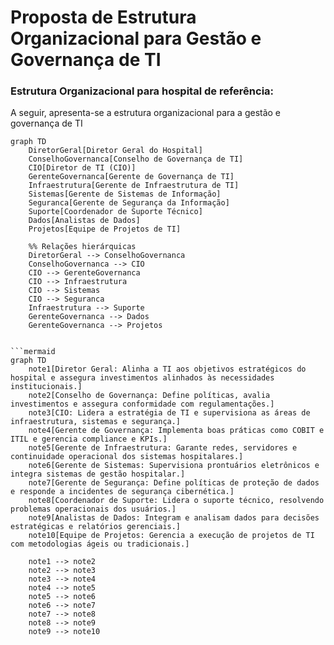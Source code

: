 # Proposta de Estrutura Organizacional para Gestão e Governança de TI

### Estrutura Organizacional para hospital de referência:

A seguir, apresenta-se a estrutura organizacional para a gestão e governança de TI 

```mermaid
graph TD
    DiretorGeral[Diretor Geral do Hospital]
    ConselhoGovernanca[Conselho de Governança de TI]
    CIO[Diretor de TI (CIO)]
    GerenteGovernanca[Gerente de Governança de TI]
    Infraestrutura[Gerente de Infraestrutura de TI]
    Sistemas[Gerente de Sistemas de Informação]
    Seguranca[Gerente de Segurança da Informação]
    Suporte[Coordenador de Suporte Técnico]
    Dados[Analistas de Dados]
    Projetos[Equipe de Projetos de TI]

    %% Relações hierárquicas
    DiretorGeral --> ConselhoGovernanca
    ConselhoGovernanca --> CIO
    CIO --> GerenteGovernanca
    CIO --> Infraestrutura
    CIO --> Sistemas
    CIO --> Seguranca
    Infraestrutura --> Suporte
    GerenteGovernanca --> Dados
    GerenteGovernanca --> Projetos


```mermaid
graph TD
    note1[Diretor Geral: Alinha a TI aos objetivos estratégicos do hospital e assegura investimentos alinhados às necessidades institucionais.]
    note2[Conselho de Governança: Define políticas, avalia investimentos e assegura conformidade com regulamentações.]
    note3[CIO: Lidera a estratégia de TI e supervisiona as áreas de infraestrutura, sistemas e segurança.]
    note4[Gerente de Governança: Implementa boas práticas como COBIT e ITIL e gerencia compliance e KPIs.]
    note5[Gerente de Infraestrutura: Garante redes, servidores e continuidade operacional dos sistemas hospitalares.]
    note6[Gerente de Sistemas: Supervisiona prontuários eletrônicos e integra sistemas de gestão hospitalar.]
    note7[Gerente de Segurança: Define políticas de proteção de dados e responde a incidentes de segurança cibernética.]
    note8[Coordenador de Suporte: Lidera o suporte técnico, resolvendo problemas operacionais dos usuários.]
    note9[Analistas de Dados: Integram e analisam dados para decisões estratégicas e relatórios gerenciais.]
    note10[Equipe de Projetos: Gerencia a execução de projetos de TI com metodologias ágeis ou tradicionais.]

    note1 --> note2
    note2 --> note3
    note3 --> note4
    note4 --> note5
    note5 --> note6
    note6 --> note7
    note7 --> note8
    note8 --> note9
    note9 --> note10
